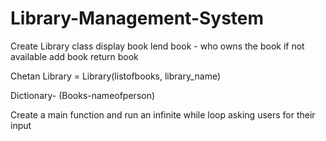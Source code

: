# Library-Management-System
Create Library class
display book
lend book - who owns the book if not available
add book
return book

Chetan Library = Library(listofbooks, library_name)

Dictionary- (Books-nameofperson)

Create a main function and run an infinite while loop asking users for their input
